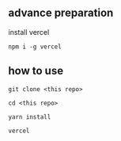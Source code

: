 
## advance preparation

install vercel

```
npm i -g vercel
```

## how to use

```
git clone <this repo>
```

```
cd <this repo>
```

```
yarn install
```

```
vercel
```